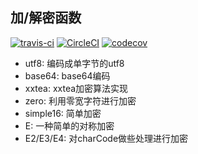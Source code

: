 ## 加/解密函数

[![travis-ci](https://img.shields.io/travis/zenxds/encryptors.svg)](https://travis-ci.org/zenxds/encryptors)
[![CircleCI](https://img.shields.io/circleci/project/zenxds/encryptors.svg)](https://circleci.com/gh/zenxds/encryptors)
[![codecov](https://img.shields.io/codecov/c/github/zenxds/encryptors.svg)](https://codecov.io/gh/zenxds/encryptors)


* utf8: 编码成单字节的utf8
* base64: base64编码
* xxtea: xxtea加密算法实现
* zero: 利用零宽字符进行加密
* simple16: 简单加密
* E: 一种简单的对称加密
* E2/E3/E4: 对charCode做些处理进行加密